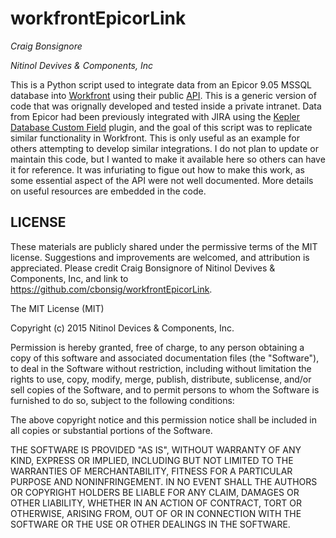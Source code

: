 workfrontEpicorLink
================================
*Craig Bonsignore*

*Nitinol Devives & Components, Inc*

This is a Python script used to integrate data from an Epicor 9.05 MSSQL database into [Workfront](http://workfront.com) using their public [API](https://developers.workfront.com/). This is a generic version of code that was orignally developed and tested inside a private intranet. Data from Epicor had been previously integrated with JIRA using the [Kepler Database Custom Field](https://marketplace.atlassian.com/plugins/com.keplerrominfo.jira.plugins.databasecf) plugin, and the goal of this script was to replicate similar functionality in Workfront. This is only useful as an example for others attempting to develop similar integrations. I do not plan to update or maintain this code, but I wanted to make it available here so others can have it for reference. It was infuriating to figue out how to make this work, as some essential aspect of the API were not well documented. More details on useful resources are embedded in the code.

LICENSE
-------

These materials are publicly shared under the permissive terms of the MIT license. Suggestions and improvements are welcomed, and attribution is appreciated. Please credit Craig Bonsignore of Nitinol Devives & Components, Inc, and link to https://github.com/cbonsig/workfrontEpicorLink. 

The MIT License (MIT)

Copyright (c) 2015 Nitinol Devices & Components, Inc.

Permission is hereby granted, free of charge, to any person obtaining a copy
of this software and associated documentation files (the "Software"), to deal
in the Software without restriction, including without limitation the rights
to use, copy, modify, merge, publish, distribute, sublicense, and/or sell
copies of the Software, and to permit persons to whom the Software is
furnished to do so, subject to the following conditions:

The above copyright notice and this permission notice shall be included in all
copies or substantial portions of the Software.

THE SOFTWARE IS PROVIDED "AS IS", WITHOUT WARRANTY OF ANY KIND, EXPRESS OR
IMPLIED, INCLUDING BUT NOT LIMITED TO THE WARRANTIES OF MERCHANTABILITY,
FITNESS FOR A PARTICULAR PURPOSE AND NONINFRINGEMENT. IN NO EVENT SHALL THE
AUTHORS OR COPYRIGHT HOLDERS BE LIABLE FOR ANY CLAIM, DAMAGES OR OTHER
LIABILITY, WHETHER IN AN ACTION OF CONTRACT, TORT OR OTHERWISE, ARISING FROM,
OUT OF OR IN CONNECTION WITH THE SOFTWARE OR THE USE OR OTHER DEALINGS IN THE
SOFTWARE.


